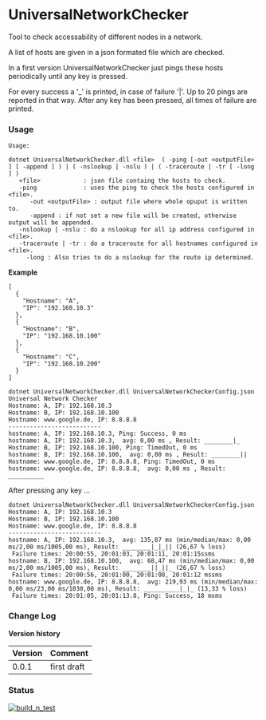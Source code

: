 # UniversalNetworkChecker

Tool to check accessability of different nodes in a network.

A list of hosts are given in a json formated file which are checked.

In a first version UniversalNetworkChecker just pings these hosts periodically until any key is pressed.

For every success a '_' is printed, in case of failure '|'. Up to 20 pings are reported in that way. After any key has been pressed, all times of failure are printed.

### Usage

````
Usage:

dotnet UniversalNetworkChecker.dll <file>  ( -ping [-out <outputFile> ] [ -append ] ) | ( -nslookup | -nslu ) | ( -traceroute | -tr [ -long ] )
   <file>            : json file containg the hosts to check.
   -ping             : uses the ping to check the hosts configured in <file>.
      -out <outputFile> : output file where whole opuput is written to.
      -append : if not set a new file will be created, otherwise output will be appended.
   -nslookup | -nslu : do a nslookup for all ip address configured in <file>.
   -traceroute | -tr : do a traceroute for all hostnames configured in <file>.
     -long : Also tries to do a nslookup for the route ip determined.
````

**Example**

````
[
  {
    "Hostname": "A",
    "IP": "192.168.10.3"
  },
  {
    "Hostname": "B",
    "IP": "192.168.10.100"
  },
  {
    "Hostname": "C",
    "IP": "192.168.10.200"
  }
]

````

````
dotnet UniversalNetworkChecker.dll UniversalNetworkCheckerConfig.json
Universal Network Checker
Hostname: A, IP: 192.168.10.3
Hostname: B, IP: 192.168.10.100
Hostname: www.google.de, IP: 8.8.8.8
--------------------------
hostname: A, IP: 192.168.10.3, Ping: Success, 0 ms
hostname: A, IP: 192.168.10.3,  avg: 0,00 ms , Result: ________|_
Hostname: B, IP: 192.168.10.100, Ping: TimedOut, 0 ms
hostname: B, IP: 192.168.10.100,  avg: 0,00 ms , Result: ________||
Hostname: www.google.de, IP: 8.8.8.8, Ping: TimedOut, 0 ms
hostname: www.google.de, IP: 8.8.8.8,  avg: 0,00 ms , Result: __________
````


After pressing any key ...

````
dotnet UniversalNetworkChecker.dll UniversalNetworkCheckerConfig.json
Hostname: A, IP: 192.168.10.3
Hostname: B, IP: 192.168.10.100
Hostname: www.google.de, IP: 8.8.8.8
--------------------------
hostname: A, IP: 192.168.10.3,  avg: 135,87 ms (min/median/max: 0,00 ms/2,00 ms/1005,00 ms), Result: ________|_|_|| (26,67 % loss)
 Failure times: 20:00:55, 20:01:03, 20:01:11, 20:01:15ssms
hostname: B, IP: 192.168.10.100,  avg: 68,47 ms (min/median/max: 0,00 ms/2,00 ms/1005,00 ms), Result: ________||_||_ (26,67 % loss)
 Failure times: 20:00:56, 20:01:00, 20:01:08, 20:01:12 mssms
hostname: www.google.de, IP: 8.8.8.8,  avg: 219,93 ms (min/median/max: 0,00 ms/23,00 ms/1030,00 ms), Result: __________|_|_ (13,33 % loss)
 Failure times: 20:01:05, 20:01:13.8, Ping: Success, 18 msms
````

### Change Log
**Version history**

| **Version**  | **Comment**  |
|:-----|:-----|  
| 0.0.1 | first draft | 

### Status
[![build_n_test](https://github.com/cgrazy/UniversalNetworkChecker/actions/workflows/build_n_test.yml/badge.svg)](https://github.com/cgrazy/UniversalNetworkChecker/actions/workflows/build_n_test.yml)